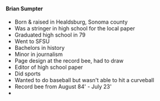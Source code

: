 #### Brian Sumpter
- Born & raised in Healdsburg, Sonoma county
- Was a stringer in high school for the local paper
- Graduated high school in 79
- Went to SFSU
- Bachelors in history
- Minor in journalism
- Page design at the record bee, had to draw
- Editor of high school paper
- Did sports
- Wanted to do baseball but wasn't able to hit a curveball
- Record bee from August 84' - July 23'
- 
